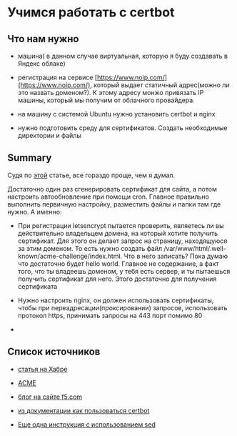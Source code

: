 # Учимся работать с certbot

## Что нам нужно

- машина( в данном случае виртуальная, которую я буду создавать в Яндекс облаке)

- регистрация на сервисе [https://www.noip.com/](https://www.noip.com/), который выдает статичный адрес(можно ли это назвать доменом?). К этому адресу монжо привязать IP машины, который мы получим от облачного провайдера. 

- на машину с системой Ubuntu нужно установить certbot и nginx

- нужно подготовить среду для сертификатов. Создать необходимые директории и файлы


## Summary

Судя по [этой](https://habr.com/ru/articles/318952/) статье, все гораздо проще, чем я думал. 

Достаточно один раз сгенерировать сертификат для сайта, а потом настроить автообновление при помощи cron. Главное правильно выполнить первичную настройку, разместить файлы и папки там где нужно. А именно:

- При регистрации letsencrypt пытается проверить, являетесь ли вы действительно владельцем домена, на который хотите получить сертификат. Для этого он делает запрос на страницу, находящуюся за этим доменом. То есть нужно создать файл /var/www/html/.well-known/acme-challenge/index.html. Что в него записать? Пока думаю что достаточно будет hello world. Главное не содержание, а факт того, что ты владеешь доменом, у тебя есть сервер, и ты пытаешься получить сертификат для него. Этого достаточно для получения сертификата

- Нужно настроить nginx, он должен использовать сертификаты, чтобы при переадресации(проксировании) запросов, использовать протокол https, принимать запросы на 443 порт помимо 80

- 

##

##

## Список источников

- [статья на Хабре](https://habr.com/ru/articles/318952/)

- [ACME](https://en.wikipedia.org/wiki/Automatic_Certificate_Management_Environment)

- [блог на сайте f5.com](https://www.f5.com/company/blog/nginx/using-free-ssltls-certificates-from-lets-encrypt-with-nginx)

- [из документации как пользоваться certbot](https://certbot.eff.org/instructions?ws=nginx&os=pip&tab=wildcard)

- [Еще одна инструкция с использованием sed](https://www.alexeykopytko.com/2017/free-ssl-from-letsencrypt/#part-359f55eef5e0cece)
